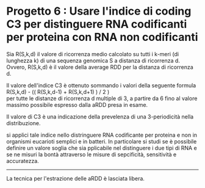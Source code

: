 # Progetto 6 : Usare l'indice di coding C3 per distinguere RNA codificanti per proteina con RNA non codificanti

Sia R(S,k,d) il valore di ricorrenza medio calcolato su tutti i k-meri (di lunghezza k) di una sequenza genomica S a distanza di ricorrenza d. Ovvero, R(S,k,d) è il valore della average RDD per la distanza di ricorrenza d.

Il valore dell'indice C3 è ottenuto sommando i valori della seguente formula 
<br>
R(S,k,d) -  (( R(S,k,d-1) + R(S,k,d+1) )  / 2 )
<br>
per tutte le distanze di ricorrenza d multiple di 3, a partire da 6 fino al valore massimo possibile espresso dalla aRDD presa in esame.

Il valore di C3 è una indicazione della prevelenza di una 3-periodicità nella distribuzione.


si applici tale indice nello distringuere RNA codificante per proteina e non in organismi eucarioti semplici e in batteri. In particolare si studi se è possibile definire un valore soglia che sia pplicabile nel distinguere i due tipi di RNA e se ne misuri la bontà attraverso le misure di sepcificità, sensitività e accuratezza.

---
 La tecnica per l'estrazione delle aRDD è lasciata libera.

